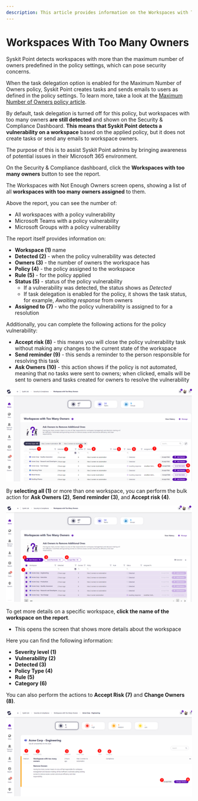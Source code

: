 ```yaml
---
description: This article provides information on the Workspaces with Too Many Owners report.
---
```



# Workspaces With Too Many Owners

Syskit Point detects workspaces with more than the maximum number of owners predefined in the policy settings, which can pose security concerns. 

When the task delegation option is enabled for the Maximum Number of Owners policy, Syskit Point creates tasks and sends emails to users as defined in the policy settings. To learn more, take a look at the [Maximum Number of Owners policy article](../../governance-and-automation/automated-workflows/maximum-number-of-owners-admin.md). 

By default, task delegation is turned off for this policy, but workspaces with too many owners **are still detected** and shown on the Security & Compliance Dashboard. **This means that Syskit Point detects a vulnerability on a workspace** based on the applied policy, but it does not create tasks or send any emails to workspace owners. 

The purpose of this is to assist Syskit Point admins by
bringing awareness of potential issues in their Microsoft 365 environment. 

On the Security & Compliance dashboard, click the **Workspaces with too many owners** button to see the report.

The Workspaces with Not Enough Owners screen opens, showing a list of all **workspaces with too many owners assigned** to them.

Above the report, you can see the number of:
 * All workspaces with a policy vulnerability
 * Microsoft Teams with a policy vulnerability
 * Microsoft Groups with a policy vulnerability

The report itself provides information on:
  * **Workspace (1)** name
  * **Detected (2)** - when the policy vulnerability was detected
  * **Owners (3)** - the number of owners the workspace has
  * **Policy (4)** - the policy assigned to the workspace
  * **Rule (5)** - for the policy applied
  * **Status (5)** - status of the policy vulnerability
    * If a vulnerability was detected, the status shows as *Detected*
    * If task delegation is enabled for the policy, it shows the task status, for example, *Awaiting response* from owners
  * **Assigned to (7)** - who the policy vulnerability is assigned to for a resolution

Additionally, you can complete the following actions for the policy vulnerability:
  * **Accept risk (8)** - this means you will close the policy vulnerability task without making any changes to the current state of the workspace
  * **Send reminder (9)** - this sends a reminder to the person responsible for resolving this task
  * **Ask Owners (10)** - this action shows if the policy is not automated, meaning that no tasks were sent to owners; when clicked, emails will be sent to owners and tasks created for owners to resolve the vulnerability
  
![Teams and Groups With Only 1 Owner](../../.gitbook/assets/security-compliance-checks-workspaces-too-many-owners.png)

By **selecting all (1)** or more than one workspace, you can perform the bulk action for **Ask Owners (2)**, **Send reminder (3)**, and **Accept risk (4)**. 

![Teams and Groups With Only 1 Owner - Change Owners](../../.gitbook/assets/security-compliance-checks-workspaces-too-many-owners-bulk.png)

To get more details on a specific workspace, **click the name of the workspace on the report**.
  * This opens the screen that shows more details about the workspace

Here you can find the following information: 
 * **Severity level (1)**
 * **Vulnerability (2)**
 * **Detected (3)**
 * **Policy Type (4)**
 * **Rule (5)**
 * **Category (6)**

 You can also perform the actions to **Accept Risk (7)** and **Change Owners (8)**. 

![Workspaces with Not Enough Owners - More Details](../../.gitbook/assets/security-compliance-checks-workspaces-too-many-owners-details.png)
